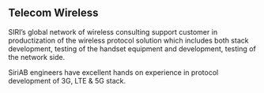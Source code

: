 ## Telecom Wireless

SIRI’s global network of wireless consulting support customer in productization of the wireless protocol solution which includes both stack development, testing of the handset equipment and development, testing of the network side.

SiriAB engineers have excellent hands on experience in protocol development of 3G, LTE & 5G stack.